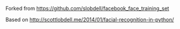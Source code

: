 Forked from https://github.com/slobdell/facebook_face_training_set

Based on http://scottlobdell.me/2014/01/facial-recognition-in-python/
